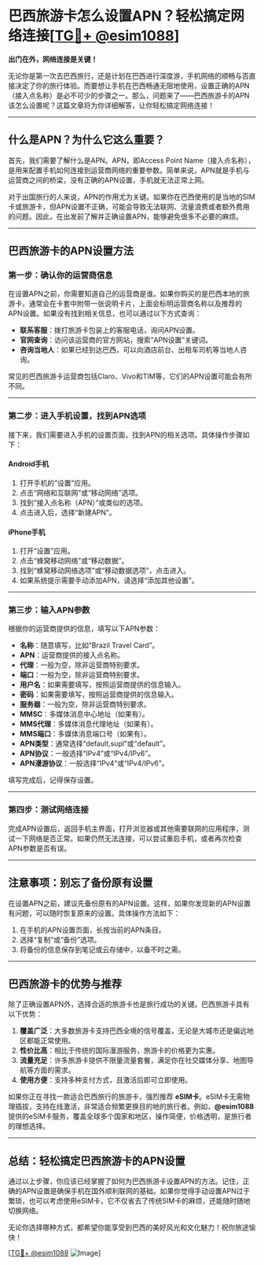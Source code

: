 # 巴西旅游卡怎么设置APN？轻松搞定网络连接[[TG💪+ @esim1088](https://t.me/s/esim1088)]

**出门在外，网络连接是关键！**  

无论你是第一次去巴西旅行，还是计划在巴西进行深度游，手机网络的顺畅与否直接决定了你的旅行体验。而要想让手机在巴西畅通无阻地使用，设置正确的APN（接入点名称）是必不可少的步骤之一。那么，问题来了——巴西旅游卡的APN该怎么设置呢？这篇文章将为你详细解答，让你轻松搞定网络连接！

---

## 什么是APN？为什么它这么重要？

首先，我们需要了解什么是APN。APN，即Access Point Name（接入点名称），是用来配置手机如何连接到运营商网络的重要参数。简单来说，APN就是手机与运营商之间的桥梁，没有正确的APN设置，手机就无法正常上网。

对于出国旅行的人来说，APN的作用尤为关键。如果你在巴西使用的是当地的SIM卡或旅游卡，但APN设置不正确，可能会导致无法联网、流量浪费或者额外费用的问题。因此，在出发前了解并正确设置APN，能够避免很多不必要的麻烦。

---

## 巴西旅游卡的APN设置方法

### **第一步：确认你的运营商信息**

在设置APN之前，你需要知道自己的运营商是谁。如果你购买的是巴西本地的旅游卡，通常会在卡套中附带一张说明卡片，上面会标明运营商名称以及推荐的APN设置。如果没有找到相关信息，也可以通过以下方式查询：

- **联系客服**：拨打旅游卡包装上的客服电话，询问APN设置。
- **官网查询**：访问该运营商的官方网站，搜索“APN设置”关键词。
- **咨询当地人**：如果已经到达巴西，可以向酒店前台、出租车司机等当地人咨询。

常见的巴西旅游卡运营商包括Claro、Vivo和TIM等，它们的APN设置可能会有所不同。

---

### **第二步：进入手机设置，找到APN选项**

接下来，我们需要进入手机的设置页面，找到APN的相关选项。具体操作步骤如下：

#### **Android手机**
1. 打开手机的“设置”应用。
2. 点击“网络和互联网”或“移动网络”选项。
3. 找到“接入点名称（APN）”或类似的选项。
4. 点击进入后，选择“新建APN”。

#### **iPhone手机**
1. 打开“设置”应用。
2. 点击“蜂窝移动网络”或“移动数据”。
3. 找到“蜂窝移动网络选项”或“移动数据选项”，点击进入。
4. 如果系统提示需要手动添加APN，请选择“添加其他设置”。

---

### **第三步：输入APN参数**

根据你的运营商提供的信息，填写以下APN参数：

- **名称**：随意填写，比如“Brazil Travel Card”。
- **APN**：运营商提供的接入点名称。
- **代理**：一般为空，除非运营商特别要求。
- **端口**：一般为空，除非运营商特别要求。
- **用户名**：如果需要填写，按照运营商提供的信息输入。
- **密码**：如果需要填写，按照运营商提供的信息输入。
- **服务器**：一般为空，除非运营商特别要求。
- **MMSC**：多媒体消息中心地址（如果有）。
- **MMS代理**：多媒体消息代理地址（如果有）。
- **MMS端口**：多媒体消息端口号（如果有）。
- **APN类型**：通常选择“default,supl”或“default”。
- **APN协议**：一般选择“IPv4”或“IPv4/IPv6”。
- **APN漫游协议**：一般选择“IPv4”或“IPv4/IPv6”。

填写完成后，记得保存设置。

---

### **第四步：测试网络连接**

完成APN设置后，返回手机主界面，打开浏览器或其他需要联网的应用程序，测试一下网络是否正常。如果仍然无法连接，可以尝试重启手机，或者再次检查APN参数是否有误。

---

## 注意事项：别忘了备份原有设置

在设置APN之前，建议先备份原有的APN设置。这样，如果你发现新的APN设置有问题，可以随时恢复原来的设置。具体操作方法如下：

1. 在手机的APN设置页面，长按当前的APN条目。
2. 选择“复制”或“备份”选项。
3. 将备份的信息保存到笔记或云存储中，以备不时之需。

---

## 巴西旅游卡的优势与推荐

除了正确设置APN外，选择合适的旅游卡也是旅行成功的关键。巴西旅游卡具有以下优势：

1. **覆盖广泛**：大多数旅游卡支持巴西全境的信号覆盖，无论是大城市还是偏远地区都能正常使用。
2. **性价比高**：相比于传统的国际漫游服务，旅游卡的价格更为实惠。
3. **流量充足**：许多旅游卡提供不限量流量套餐，满足你在社交媒体分享、地图导航等方面的需求。
4. **使用方便**：支持多种支付方式，且激活后即可立即使用。

如果你正在寻找一款适合巴西旅行的旅游卡，强烈推荐 **eSIM卡**。eSIM卡无需物理插拔，支持在线激活，非常适合频繁更换目的地的旅行者。例如，**@esim1088** 提供的eSIM卡服务，覆盖全球多个国家和地区，操作简便，价格透明，是旅行者的理想选择。

---

## 总结：轻松搞定巴西旅游卡的APN设置

通过以上步骤，你应该已经掌握了如何为巴西旅游卡设置APN的方法。记住，正确的APN设置是确保手机在国外顺利联网的基础。如果你觉得手动设置APN过于繁琐，也可以考虑使用eSIM卡，它不仅省去了传统SIM卡的麻烦，还能随时随地切换网络。

无论你选择哪种方式，都希望你能享受到巴西的美好风光和文化魅力！祝你旅途愉快！

[[TG💪+ @esim1088](https://t.me/s/esim1088) ![Image](https://i.postimg.cc/4NQfJmqS/Snipaste-2025-05-13-00-14-12.png)]